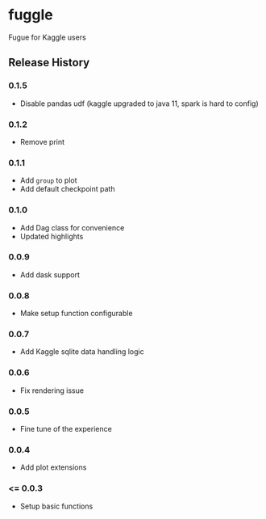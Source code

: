 # fuggle
Fugue for Kaggle users


## Release History

### 0.1.5

* Disable pandas udf (kaggle upgraded to java 11, spark is hard to config)

### 0.1.2

* Remove print

### 0.1.1

* Add `group` to plot
* Add default checkpoint path

### 0.1.0

* Add Dag class for convenience
* Updated highlights

### 0.0.9

* Add dask support

### 0.0.8

* Make setup function configurable

### 0.0.7

* Add Kaggle sqlite data handling logic

### 0.0.6

* Fix rendering issue

### 0.0.5

* Fine tune of the experience

### 0.0.4

* Add plot extensions

### <= 0.0.3

* Setup basic functions
